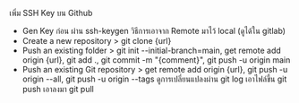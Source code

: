 เพิ่ม SSH Key บน Github
- Gen Key ก่อน ผ่าน ssh-keygen
วิธีการเอาจาก Remote มาไว้ local (ดูได้ใน gitlab)
- Create a new repository > git clone {url}
- Push an existing folder > git init --initial-branch=main, get remote add origin {url}, git add ., git commit -m "{comment}", git push -u origin main
- Push an existing Git repository > get remote add origin {url}, git push -u origin --all, git push -u origin --tags
ดูการเปลี่ยนแปลงผ่าน git log
เอาไฟล์ขึ้น git push
เอาลงมา git pull